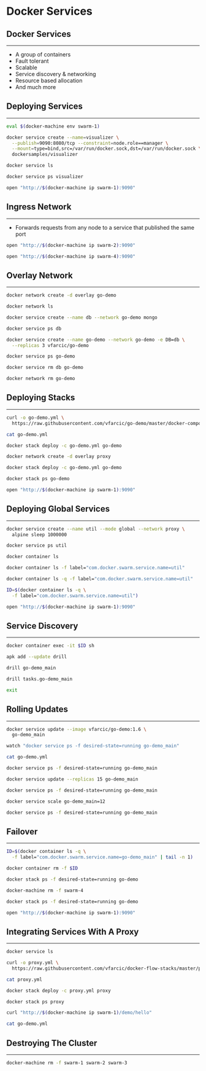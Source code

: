 # Docker Services


## Docker Services

---

* A group of containers
* Fault tolerant
* Scalable
* Service discovery & networking
* Resource based allocation
* And much more


## Deploying Services

---

```bash
eval $(docker-machine env swarm-1)

docker service create --name=visualizer \
  --publish=9090:8080/tcp --constraint=node.role==manager \
  --mount=type=bind,src=/var/run/docker.sock,dst=/var/run/docker.sock \
  dockersamples/visualizer

docker service ls

docker service ps visualizer

open "http://$(docker-machine ip swarm-1):9090"
```


## Ingress Network

---

* Forwards requests from any node to a service that published the same port

```bash
open "http://$(docker-machine ip swarm-2):9090"

open "http://$(docker-machine ip swarm-4):9090"
```


## Overlay Network

---

```bash
docker network create -d overlay go-demo

docker network ls

docker service create --name db --network go-demo mongo

docker service ps db

docker service create --name go-demo --network go-demo -e DB=db \
  --replicas 3 vfarcic/go-demo

docker service ps go-demo

docker service rm db go-demo

docker network rm go-demo
```


## Deploying Stacks

---

```bash
curl -o go-demo.yml \
  https://raw.githubusercontent.com/vfarcic/go-demo/master/docker-compose-stack.yml

cat go-demo.yml

docker stack deploy -c go-demo.yml go-demo

docker network create -d overlay proxy

docker stack deploy -c go-demo.yml go-demo

docker stack ps go-demo

open "http://$(docker-machine ip swarm-1):9090"
```


## Deploying Global Services

---

```bash
docker service create --name util --mode global --network proxy \
  alpine sleep 1000000

docker service ps util

docker container ls

docker container ls -f label="com.docker.swarm.service.name=util"

docker container ls -q -f label="com.docker.swarm.service.name=util"

ID=$(docker container ls -q \
  -f label="com.docker.swarm.service.name=util")

open "http://$(docker-machine ip swarm-1):9090"
```


## Service Discovery

---

```bash
docker container exec -it $ID sh

apk add --update drill

drill go-demo_main

drill tasks.go-demo_main

exit
```


## Rolling Updates

---

```bash
docker service update --image vfarcic/go-demo:1.6 \
  go-demo_main

watch "docker service ps -f desired-state=running go-demo_main"

cat go-demo.yml

docker service ps -f desired-state=running go-demo_main

docker service update --replicas 15 go-demo_main

docker service ps -f desired-state=running go-demo_main

docker service scale go-demo_main=12

docker service ps -f desired-state=running go-demo_main
```


## Failover

---

```bash
ID=$(docker container ls -q \
  -f label="com.docker.swarm.service.name=go-demo_main" | tail -n 1)

docker container rm -f $ID

docker stack ps -f desired-state=running go-demo

docker-machine rm -f swarm-4

docker stack ps -f desired-state=running go-demo

open "http://$(docker-machine ip swarm-1):9090"
```


## Integrating Services With A Proxy

---

```bash
docker service ls

curl -o proxy.yml \
  https://raw.githubusercontent.com/vfarcic/docker-flow-stacks/master/proxy/docker-flow-proxy.yml

cat proxy.yml

docker stack deploy -c proxy.yml proxy

docker stack ps proxy

curl "http://$(docker-machine ip swarm-1)/demo/hello"

cat go-demo.yml
```


## Destroying The Cluster

---

```bash
docker-machine rm -f swarm-1 swarm-2 swarm-3
```
